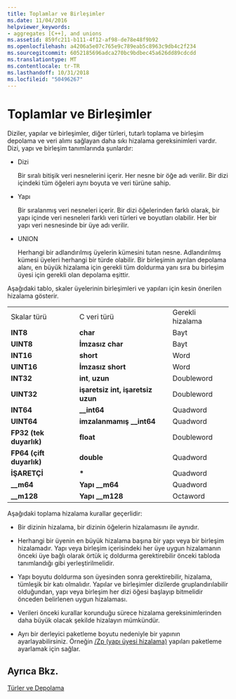 ```yaml
---
title: Toplamlar ve Birleşimler
ms.date: 11/04/2016
helpviewer_keywords:
- aggregates [C++], and unions
ms.assetid: 859fc211-b111-4f12-af98-de78e48f9b92
ms.openlocfilehash: a4206a5e07c765e9c789eab5c8963c9db4c2f234
ms.sourcegitcommit: 6052185696adca270bc9bdbec45a626dd89cdcdd
ms.translationtype: MT
ms.contentlocale: tr-TR
ms.lasthandoff: 10/31/2018
ms.locfileid: "50496267"
---
```

# <a name="aggregates-and-unions"></a>Toplamlar ve Birleşimler

Diziler, yapılar ve birleşimler, diğer türleri, tutarlı toplama ve birleşim depolama ve veri alımı sağlayan daha sıkı hizalama gereksinimleri vardır. Dizi, yapı ve birleşim tanımlarında şunlardır:

- Dizi

   Bir sıralı bitişik veri nesnelerini içerir. Her nesne bir öğe adı verilir. Bir dizi içindeki tüm öğeleri aynı boyuta ve veri türüne sahip.

- Yapı

   Bir sıralanmış veri nesneleri içerir. Bir dizi öğelerinden farklı olarak, bir yapı içinde veri nesneleri farklı veri türleri ve boyutları olabilir. Her bir yapı veri nesnesinde bir üye adı verilir.

- UNION

   Herhangi bir adlandırılmış üyelerin kümesini tutan nesne. Adlandırılmış kümesi üyeleri herhangi bir türde olabilir. Bir birleşimin ayrılan depolama alanı, en büyük hizalama için gerekli tüm doldurma yanı sıra bu birleşim üyesi için gerekli olan depolama eşittir.

Aşağıdaki tablo, skaler üyelerinin birleşimleri ve yapıları için kesin önerilen hizalama gösterir.

||||
|-|-|-|
|Skalar türü|C veri türü|Gerekli hizalama|
|**INT8**|**char**|Bayt|
|**UINT8**|**İmzasız char**|Bayt|
|**INT16**|**short**|Word|
|**UINT16**|**İmzasız short**|Word|
|**INT32**|**int**, **uzun**|Doubleword|
|**UINT32**|**işaretsiz int, işaretsiz uzun**|Doubleword|
|**INT64**|**__int64**|Quadword|
|**UINT64**|**imzalanmamış __int64**|Quadword|
|**FP32 (tek duyarlık)**|**float**|Doubleword|
|**FP64 (çift duyarlık)**|**double**|Quadword|
|**İŞARETÇİ**|<strong>\*</strong>|Quadword|
|**__m64**|**Yapı __m64**|Quadword|
|**__m128**|**Yapı __m128**|Octaword|

Aşağıdaki toplama hizalama kurallar geçerlidir:

- Bir dizinin hizalama, bir dizinin öğelerin hizalamasını ile aynıdır.

- Herhangi bir üyenin en büyük hizalama başına bir yapı veya bir birleşim hizalamadır. Yapı veya birleşim içerisindeki her üye uygun hizalamanın önceki üye bağlı olarak örtük iç doldurma gerektirebilir önceki tabloda tanımlandığı gibi yerleştirilmelidir.

- Yapı boyutu doldurma son üyesinden sonra gerektirebilir, hizalama, tümleşik bir katı olmalıdır. Yapılar ve birleşimler dizilerde gruplandırılabilir olduğundan, yapı veya birleşim her dizi öğesi başlayıp bitmelidir önceden belirlenen uygun hizalaması.

- Verileri önceki kurallar korunduğu sürece hizalama gereksinimlerinden daha büyük olacak şekilde hizalayın mümkündür.

- Ayrı bir derleyici paketleme boyutu nedeniyle bir yapının ayarlayabilirsiniz. Örneğin [/Zp (yapı üyesi hizalama)](../build/reference/zp-struct-member-alignment.md) yapıları paketleme ayarlamak için sağlar.

## <a name="see-also"></a>Ayrıca Bkz.

[Türler ve Depolama](../build/types-and-storage.md)
